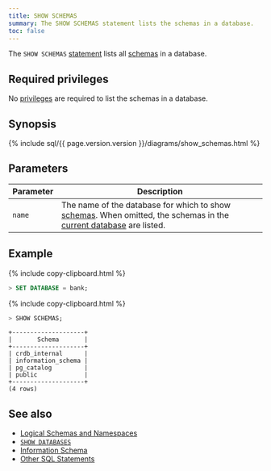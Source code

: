 ```yaml
---
title: SHOW SCHEMAS
summary: The SHOW SCHEMAS statement lists the schemas in a database.
toc: false
---
```


The `SHOW SCHEMAS` [statement](sql-statements.html) lists all [schemas](sql-name-resolution.html#logical-schemas-and-namespaces) in a database.

<div id="toc"></div>

## Required privileges

No [privileges](privileges.html) are required to list the schemas in a database.

## Synopsis

<div>
{% include sql/{{ page.version.version }}/diagrams/show_schemas.html %}
</div>

## Parameters

Parameter | Description
----------|------------
`name` | The name of the database for which to show [schemas](sql-name-resolution.html#logical-schemas-and-namespaces). When omitted, the schemas in the [current database](sql-name-resolution.html#current-database) are listed.

## Example

{% include copy-clipboard.html %}
~~~ sql
> SET DATABASE = bank;
~~~

{% include copy-clipboard.html %}
~~~ sql
> SHOW SCHEMAS;
~~~

~~~
+--------------------+
|       Schema       |
+--------------------+
| crdb_internal      |
| information_schema |
| pg_catalog         |
| public             |
+--------------------+
(4 rows)
~~~

## See also

- [Logical Schemas and Namespaces](sql-name-resolution.html)
- [`SHOW DATABASES`](show-databases.html)
- [Information Schema](information-schema.html)
- [Other SQL Statements](sql-statements.html)
